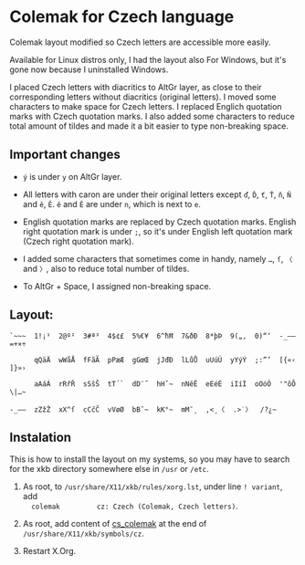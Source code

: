 # Colemak for Czech language

Colemak layout modified so Czech letters are accessible more easily.

Available for Linux distros only, I had the layout also For Windows, but it's gone now because I uninstalled Windows.

I placed Czech letters with diacritics to AltGr layer, as close to their corresponding letters without diacritics (original letters). I moved some characters to make space for Czech letters. I replaced Englich quotation marks with Czech quotation marks. I also added some characters to reduce total amount of tildes and made it a bit easier to type non-breaking space.

## Important changes

* `ý` is under `y` on AltGr layer.

* All letters with caron are under their original letters except `ď`, `Ď`, `ť`, `Ť`, `ň`, `Ň` and `ě`, `Ě`. `ě` and `Ě` are under `n`, which is next to `e`.

* English quotation marks are replaced by Czech quotation marks. English right quotation mark is under `;`, so it's under English left quotation mark (Czech right quotation mark).

* I added some characters that sometimes come in handy, namely `…`, `ſ`, `〈` and `〉`, also to reduce total number of tildes.

* To AltGr + Space, I assigned non-breaking space.

## Layout:

    `~~~  1!¡¹  2@º²  3#ª³  4$¢£  5%€¥  6^ħĦ  7&ðÐ  8*þÞ  9(„‚  0)“‘  -_–—  =+×÷
    
          qQäÄ  wWåÅ  fFãÃ  pPæÆ  gGœŒ  jJđĐ  lLůŮ  uUúÚ  yYýÝ  ;:”’  [{«‹  ]}»›
    
          aAáÁ  rRřŘ  sSšŠ  tT´`  dD¨˝  hHˇ~  nNěĚ  eEéÉ  iIíÍ  oOóÓ  '"õÕ  \|…~
    
    -_–—  zZžŽ  xX^ſ  cCčČ  vVøØ  bB˘~  kK°~  mM¯˛  ,<¸〈  .>˙〉  /?¿~

## Instalation

This is how to install the layout on my systems, so you may have to search for the xkb directory somewhere else in `/usr` or `/etc`.

1. As root, to `/usr/share/X11/xkb/rules/xorg.lst`, under line `! variant`, add  
      ```  colemak         cz: Czech (Colemak, Czech letters)```.
       
2.  As root, add content of [cs_colemak](cs_colemak) at the end of `/usr/share/X11/xkb/symbols/cz`.

3. Restart X.Org.
